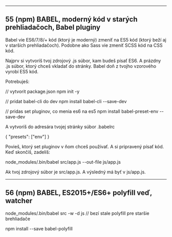 ---------------------------------------------------------------------------------
55 (npm) BABEL, moderný kód v starých prehliadačoch, Babel pluginy
---------------------------------------------------------------------------------


Babel vie ES6/7/8/+ kód (ktorý je moderný) zmeniť na ES5 kód (ktorý beží aj v starších prehliadačoch).
Podobne ako Sass vie zmeniť SCSS kód na CSS kód.

Najprv si vytvoríš tvoj zdrojový .js súbor, kam budeš písať ES6.
A prázdny .js súbor, ktorý chceš vkladať do stránky.
Babel doň z tvojho vzorového vyrobí ES5 kód.

Potrebuješ:

// vytvorit package.json
npm init -y
  
// pridat babel-cli do dev
npm install babel-cli --save-dev
  
// pridas set pluginov, co menia es6 na es5
npm install babel-preset-env --save-dev


A vytvoríš do adresára tvojej stránky súbor .babelrc

{
    "presets": ["env"]
}


Povieš, ktorý set pluginov v ňom chceš používať.
A si pripravený písať kód.
Keď skončíš, zadelíš:

 node_modules/.bin/babel src/app.js --out-file js/app.js


Ak tvoj zdrojový súbor je src/app.js.
A výsledný má byť v js/app.js.

---------------------------------------------------------------------------------
56 (npm) BABEL, ES2015+/ES6+ polyfill veď, watcher
---------------------------------------------------------------------------------


 node_modules/.bin/babel src -w -d js // bezí stale
 polyfill pre staršie brehliadače

 npm install --save babel-polyfill

 <script src="node_modules/babel-polyfill/dist/polyfill.min.js"></script>
